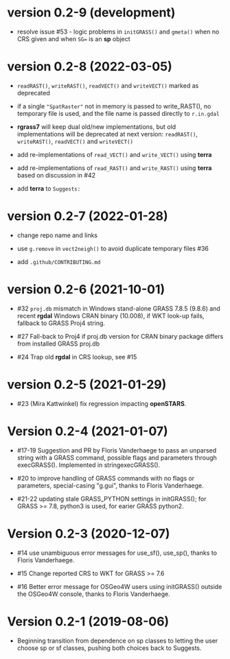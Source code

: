 # version 0.2-9 (development)

* resolve issue #53 - logic problems in `initGRASS()` and `gmeta()` when no CRS given and when `SG=` is an **sp** object

# version 0.2-8 (2022-03-05)

* `readRAST()`, `writeRAST()`, `readVECT()` and `writeVECT()` marked as deprecated

* if a single `"SpatRaster"` not in memory is passed to write_RAST(), no temporary file is used, and the file name is passed directly to `r.in.gdal`

* **rgrass7** will keep dual old/new implementations, but old implementations will be deprecated at next version: `readRAST()`, `writeRAST()`, `readVECT()` and `writeVECT()`

* add re-implementations of `read_VECT()` and `write_VECT()` using **terra**

* add re-implementations of `read_RAST()` and `write_RAST()` using **terra** based on discussion in #42

* add **terra** to `Suggests:`

# version 0.2-7 (2022-01-28)

* change repo name and links

* use `g.remove` in `vect2neigh()` to avoid duplicate temporary files #36

* add `.github/CONTRIBUTING.md`

# version 0.2-6 (2021-10-01)

* #32 `proj.db` mismatch in Windows stand-alone GRASS 7.8.5 (9.8.6) and recent **rgdal** Windows CRAN binary (10.008), if WKT look-up fails, fallback to GRASS Proj4 string.

* #27 Fall-back to Proj4 if proj.db version for CRAN binary package differs from installed GRASS proj.db

* #24 Trap old **rgdal** in CRS lookup, see #15

# version 0.2-5 (2021-01-29)

* #23 (Mira Kattwinkel) fix regression impacting **openSTARS**.

# Version 0.2-4 (2021-01-07)

* #17-19 Suggestion and PR by Floris Vanderhaege to pass an unparsed string with a GRASS command, possible flags and parameters through execGRASS(). Implemented in stringexecGRASS().

* #20 to improve handling of GRASS commands with no flags or parameters, special-casing "g.gui", thanks to Floris Vanderhaege.

* #21-22 updating stale GRASS_PYTHON settings in initGRASS(); for GRASS >= 7.8, python3 is used, for earier GRASS python2.


# Version 0.2-3 (2020-12-07)

* #14 use unambiguous error messages for use_sf(), use_sp(), thanks to Floris Vanderhaege.

* #15 Change reported CRS to WKT for GRASS >= 7.6

* #16 Better error message for OSGeo4W users using initGRASS() outside the OSGeo4W console, thanks to Floris Vanderhaege.


# Version 0.2-1 (2019-08-06)

* Beginning transition from dependence on sp classes to letting the user choose sp or sf classes, pushing both choices back to Suggests.
